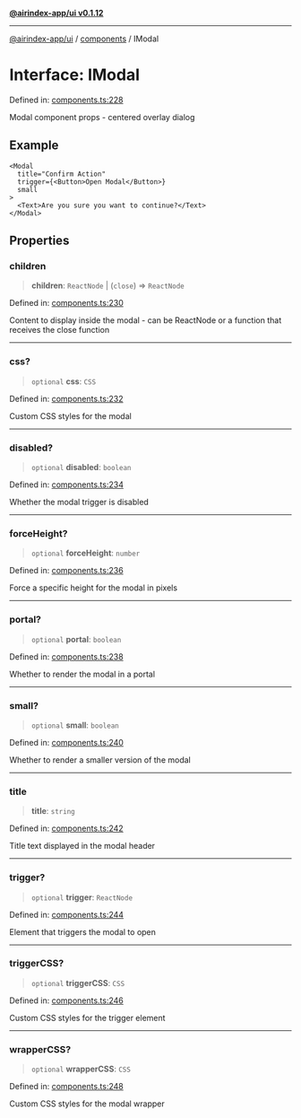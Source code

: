 [**@airindex-app/ui v0.1.12**](../../README.md)

***

[@airindex-app/ui](../../README.md) / [components](../README.md) / IModal

# Interface: IModal

Defined in: [components.ts:228](https://github.com/airindex-app/ui/blob/51b723e17db3d2d7342fc2d9bd4a36ea0ad71f2a/src/types/components.ts#L228)

Modal component props - centered overlay dialog

## Example

```tsx
<Modal
  title="Confirm Action"
  trigger={<Button>Open Modal</Button>}
  small
>
  <Text>Are you sure you want to continue?</Text>
</Modal>
```

## Properties

### children

> **children**: `ReactNode` \| (`close`) => `ReactNode`

Defined in: [components.ts:230](https://github.com/airindex-app/ui/blob/51b723e17db3d2d7342fc2d9bd4a36ea0ad71f2a/src/types/components.ts#L230)

Content to display inside the modal - can be ReactNode or a function that receives the close function

***

### css?

> `optional` **css**: `CSS`

Defined in: [components.ts:232](https://github.com/airindex-app/ui/blob/51b723e17db3d2d7342fc2d9bd4a36ea0ad71f2a/src/types/components.ts#L232)

Custom CSS styles for the modal

***

### disabled?

> `optional` **disabled**: `boolean`

Defined in: [components.ts:234](https://github.com/airindex-app/ui/blob/51b723e17db3d2d7342fc2d9bd4a36ea0ad71f2a/src/types/components.ts#L234)

Whether the modal trigger is disabled

***

### forceHeight?

> `optional` **forceHeight**: `number`

Defined in: [components.ts:236](https://github.com/airindex-app/ui/blob/51b723e17db3d2d7342fc2d9bd4a36ea0ad71f2a/src/types/components.ts#L236)

Force a specific height for the modal in pixels

***

### portal?

> `optional` **portal**: `boolean`

Defined in: [components.ts:238](https://github.com/airindex-app/ui/blob/51b723e17db3d2d7342fc2d9bd4a36ea0ad71f2a/src/types/components.ts#L238)

Whether to render the modal in a portal

***

### small?

> `optional` **small**: `boolean`

Defined in: [components.ts:240](https://github.com/airindex-app/ui/blob/51b723e17db3d2d7342fc2d9bd4a36ea0ad71f2a/src/types/components.ts#L240)

Whether to render a smaller version of the modal

***

### title

> **title**: `string`

Defined in: [components.ts:242](https://github.com/airindex-app/ui/blob/51b723e17db3d2d7342fc2d9bd4a36ea0ad71f2a/src/types/components.ts#L242)

Title text displayed in the modal header

***

### trigger?

> `optional` **trigger**: `ReactNode`

Defined in: [components.ts:244](https://github.com/airindex-app/ui/blob/51b723e17db3d2d7342fc2d9bd4a36ea0ad71f2a/src/types/components.ts#L244)

Element that triggers the modal to open

***

### triggerCSS?

> `optional` **triggerCSS**: `CSS`

Defined in: [components.ts:246](https://github.com/airindex-app/ui/blob/51b723e17db3d2d7342fc2d9bd4a36ea0ad71f2a/src/types/components.ts#L246)

Custom CSS styles for the trigger element

***

### wrapperCSS?

> `optional` **wrapperCSS**: `CSS`

Defined in: [components.ts:248](https://github.com/airindex-app/ui/blob/51b723e17db3d2d7342fc2d9bd4a36ea0ad71f2a/src/types/components.ts#L248)

Custom CSS styles for the modal wrapper
